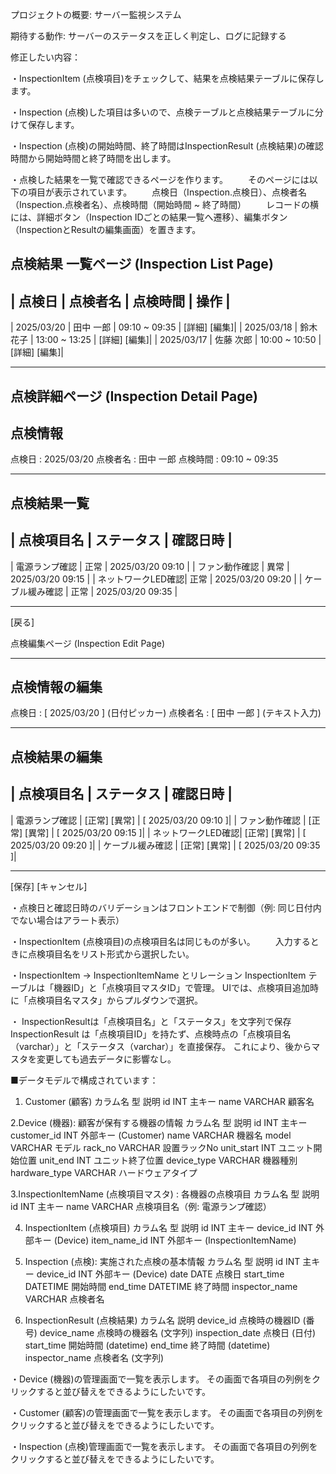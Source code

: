 プロジェクトの概要:
サーバー監視システム

期待する動作:
サーバーのステータスを正しく判定し、ログに記録する

修正したい内容：

・InspectionItem (点検項目)をチェックして、結果を点検結果テーブルに保存します。

・Inspection (点検)した項目は多いので、点検テーブルと点検結果テーブルに分けて保存します。

・Inspection (点検)の開始時間、終了時間はInspectionResult (点検結果)の確認時間から開始時間と終了時間を出します。

・点検した結果を一覧で確認できるページを作ります。
　　そのページには以下の項目が表示されています。
　　点検日（Inspection.点検日）、点検者名（Inspection.点検者名）、点検時間（開始時間 ~ 終了時間）
　　レコードの横には、詳細ボタン（Inspection IDごとの結果一覧へ遷移）、編集ボタン（InspectionとResultの編集画面）を置きます。

## 点検結果 一覧ページ (Inspection List Page)

## | 点検日 | 点検者名 | 点検時間 | 操作 |

| 2025/03/20 | 田中 一郎 | 09:10 ~ 09:35 | [詳細] [編集]|
| 2025/03/18 | 鈴木 花子 | 13:00 ~ 13:25 | [詳細] [編集]|
| 2025/03/17 | 佐藤 次郎 | 10:00 ~ 10:50 | [詳細] [編集]|

---

## 点検詳細ページ (Inspection Detail Page)

## 点検情報

点検日 : 2025/03/20
点検者名 : 田中 一郎
点検時間 : 09:10 ~ 09:35

---

## 点検結果一覧

## | 点検項目名 | ステータス | 確認日時 |

| 電源ランプ確認 | 正常 | 2025/03/20 09:10 |
| ファン動作確認 | 異常 | 2025/03/20 09:15 |
| ネットワークLED確認| 正常 | 2025/03/20 09:20 |
| ケーブル緩み確認 | 正常 | 2025/03/20 09:35 |

---

[戻る]

点検編集ページ (Inspection Edit Page)

---

## 点検情報の編集

点検日 : [ 2025/03/20 ] (日付ピッカー)
点検者名 : [ 田中 一郎 ] (テキスト入力)

---

## 点検結果の編集

## | 点検項目名 | ステータス | 確認日時 |

| 電源ランプ確認 | [正常] [異常] | [ 2025/03/20 09:10 ]|
| ファン動作確認 | [正常] [異常] | [ 2025/03/20 09:15 ]|
| ネットワークLED確認| [正常] [異常] | [ 2025/03/20 09:20 ]|
| ケーブル緩み確認 | [正常] [異常] | [ 2025/03/20 09:35 ]|

---

[保存] [キャンセル]

・点検日と確認日時のバリデーションはフロントエンドで制御（例: 同じ日付内でない場合はアラート表示）

・InspectionItem (点検項目)の点検項目名は同じものが多い。
　　入力するときに点検項目名をリスト形式から選択したい。

・InspectionItem → InspectionItemName とリレーション
InspectionItem テーブルは「機器ID」と「点検項目マスタID」で管理。
UIでは、点検項目追加時に「点検項目名マスタ」からプルダウンで選択。

・ InspectionResultは「点検項目名」と「ステータス」を文字列で保存
InspectionResult は「点検項目ID」を持たず、点検時点の「点検項目名（varchar）」と「ステータス（varchar）」を直接保存。
これにより、後からマスタを変更しても過去データに影響なし。

■データモデルで構成されています：

1. Customer (顧客)
   カラム名 型 説明
   id INT 主キー
   name VARCHAR 顧客名

2.Device (機器): 顧客が保有する機器の情報
カラム名 型 説明
id INT 主キー
customer_id INT 外部キー (Customer)
name VARCHAR 機器名
model VARCHAR モデル
rack_no VARCHAR 設置ラックNo
unit_start INT ユニット開始位置
unit_end INT ユニット終了位置
device_type VARCHAR 機器種別
hardware_type VARCHAR ハードウェアタイプ

3.InspectionItemName (点検項目マスタ) : 各機器の点検項目
カラム名 型 説明
id INT 主キー
name VARCHAR 点検項目名（例: 電源ランプ確認）

4. InspectionItem (点検項目)
   カラム名 型 説明
   id INT 主キー
   device_id INT 外部キー (Device)
   item_name_id INT 外部キー (InspectionItemName)

5. Inspection (点検): 実施された点検の基本情報
   カラム名 型 説明
   id INT 主キー
   device_id INT 外部キー (Device)
   date DATE 点検日
   start_time DATETIME 開始時間
   end_time DATETIME 終了時間
   inspector_name VARCHAR 点検者名

6. InspectionResult (点検結果)
   カラム名 説明
   device_id 点検時の機器ID (番号)
   device_name 点検時の機器名 (文字列)
   inspection_date 点検日 (日付)
   start_time 開始時間 (datetime)
   end_time 終了時間 (datetime)
   inspector_name 点検者名 (文字列)

・Device (機器)の管理画面で一覧を表示します。
その画面で各項目の列例をクリックすると並び替えをできるようにしたいです。

・Customer (顧客)の管理画面で一覧を表示します。
その画面で各項目の列例をクリックすると並び替えをできるようにしたいです。

・Inspection (点検)管理画面で一覧を表示します。
その画面で各項目の列例をクリックすると並び替えをできるようにしたいです。
